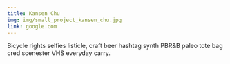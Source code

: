 ```yaml
---
title: Kansen Chu
img: img/small_project_kansen_chu.jpg
link: google.com
---
```

Bicycle rights selfies listicle, craft beer hashtag synth PBR&B paleo tote bag cred scenester VHS everyday carry.